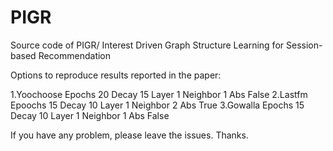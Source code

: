 # PIGR

Source code of PIGR/ Interest Driven Graph Structure Learning for Session-based Recommendation

Options to reproduce results reported in the paper:

1.Yoochoose Epochs 20 Decay 15 Layer 1 Neighbor 1 Abs False
2.Lastfm Epoochs 15 Decay 10 Layer 1 Neighbor 2 Abs True
3.Gowalla Epochs 15 Decay 10 Layer 1 Neighbor 1 Abs False

If you have any problem, please leave the issues. Thanks.

